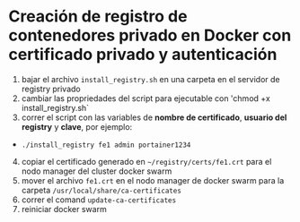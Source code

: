 # Creación de registro de contenedores privado en Docker con certificado privado y autenticación

1. bajar el archivo `install_registry.sh` en una carpeta en el servidor de registry privado
2. cambiar las propriedades del script para ejecutable con 'chmod +x install_registry.sh`
3. correr el script con las variables de **nombre de certificado**, **usuario del registry** y **clave**, por ejemplo:
  - `./install_registry fe1 admin portainer1234`
4. copiar el certificado generado en `~/registry/certs/fe1.crt` para el nodo manager del cluster docker swarm
5. mover el archivo `fe1.crt` en el nodo manager de docker swarm para la carpeta `/usr/local/share/ca-certificates`
6. correr el comand `update-ca-certificates`
7. reiniciar docker swarm